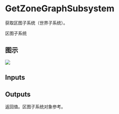 # GetZoneGraphSubsystem

获取区图子系统（世界子系统）。

区图子系统

## 图示

![]($-20221218-21383341.png)

## Inputs

## Outputs

返回值。区图子系统对象参考。
